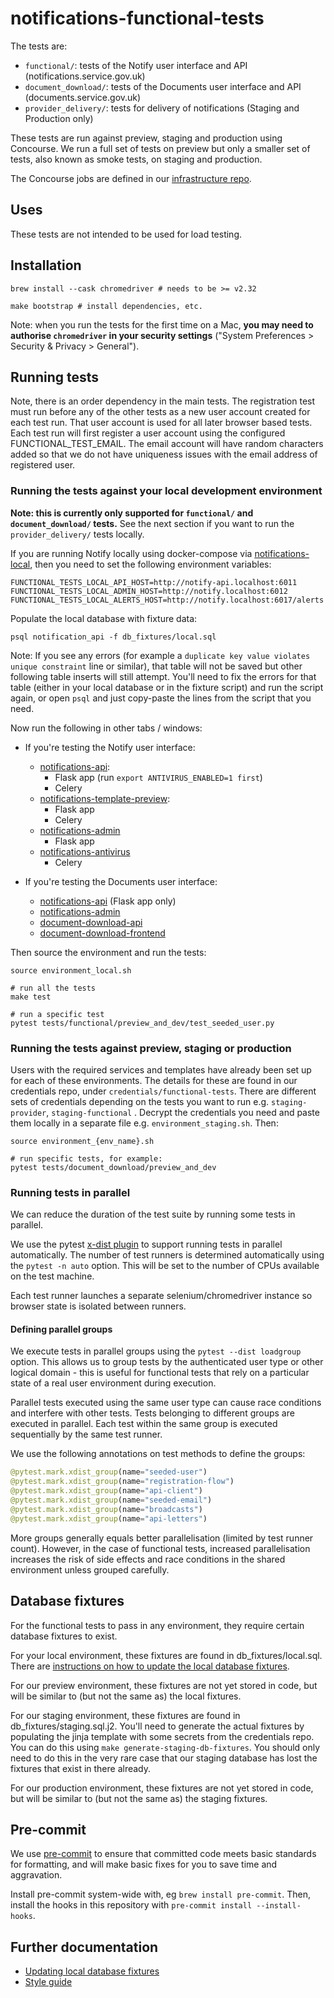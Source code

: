 # notifications-functional-tests

The tests are:

- `functional/`: tests of the Notify user interface and API (notifications.service.gov.uk)
- `document_download/`: tests of the Documents user interface and API (documents.service.gov.uk)
- `provider_delivery/`: tests for delivery of notifications (Staging and Production only)

These tests are run against preview, staging and production using Concourse. We run a full set of tests on preview but only a smaller set of tests, also known as smoke tests, on staging and production.

The Concourse jobs are defined in our [infrastructure repo](https://github.com/alphagov/notifications-aws/blob/master/concourse/templates/functional-tests.yml.j2).

## Uses

These tests are not intended to be used for load testing.

## Installation

```shell
brew install --cask chromedriver # needs to be >= v2.32

make bootstrap # install dependencies, etc.
```

Note: when you run the tests for the first time on a Mac, **you may need to authorise `chromedriver` in your security settings** ("System Preferences > Security & Privacy > General").

## Running tests

Note, there is an order dependency in the main tests. The registration test must run before any of the other tests as a new user account created for each test run. That user account is used for all later browser based tests. Each test run will first register a user account using the configured FUNCTIONAL_TEST_EMAIL. The email account will have random characters added so that we do not have uniqueness issues with the email address of registered user.

### Running the tests against your local development environment

**Note: this is currently only supported for `functional/` and `document_download/` tests.** See the next section if you want to run the `provider_delivery/` tests locally.

If you are running Notify locally using docker-compose via [notifications-local](https://www.github.com/alphagov/notifications-local), then you need to set the following environment variables:

```
FUNCTIONAL_TESTS_LOCAL_API_HOST=http://notify-api.localhost:6011
FUNCTIONAL_TESTS_LOCAL_ADMIN_HOST=http://notify.localhost:6012
FUNCTIONAL_TESTS_LOCAL_ALERTS_HOST=http://notify.localhost:6017/alerts
```

Populate the local database with fixture data:

```shell
psql notification_api -f db_fixtures/local.sql
```

Note: If you see any errors (for example a `duplicate key value violates unique constraint` line or similar), that table will not be saved but other following table inserts will still attempt. You'll need to fix the errors for that table (either in your local database or in the fixture script) and run the script again, or open `psql` and just copy-paste the lines from the script that you need.

Now run the following in other tabs / windows:

- If you're testing the Notify user interface:

  - [notifications-api](https://github.com/alphagov/notifications-api):
    - Flask app (run `export ANTIVIRUS_ENABLED=1 first`)
    - Celery
  - [notifications-template-preview](https://github.com/alphagov/notifications-template-preview):
    - Flask app
    - Celery
  - [notifications-admin](https://github.com/alphagov/notifications-admin)
    - Flask app
  - [notifications-antivirus](https://github.com/alphagov/notifications-antivirus)
    - Celery

- If you're testing the Documents user interface:

  - [notifications-api](https://github.com/alphagov/notifications-api) (Flask app only)
  - [notifications-admin](https://github.com/alphagov/notifications-admin)
  - [document-download-api](https://github.com/alphagov/document-download-api)
  - [document-download-frontend](https://github.com/alphagov/document-download-frontend)

Then source the environment and run the tests:

```
source environment_local.sh

# run all the tests
make test

# run a specific test
pytest tests/functional/preview_and_dev/test_seeded_user.py
```

### Running the tests against preview, staging or production

Users with the required services and templates have already been set up for each of these environments. The details for these are found in our credentials repo, under `credentials/functional-tests`. There are different sets of credentials depending on the tests you want to run e.g. `staging-provider`, `staging-functional` . Decrypt the credentials you need and paste them locally in a separate file e.g. `environment_staging.sh`. Then:

```
source environment_{env_name}.sh

# run specific tests, for example:
pytest tests/document_download/preview_and_dev
```

### Running tests in parallel

We can reduce the duration of the test suite by running some tests in parallel.

We use the pytest [x-dist plugin](https://pypi.org/project/pytest-xdist/) to support running tests in parallel automatically. The number of test runners is determined automatically using the `pytest -n auto` option. This will be set to the number of CPUs available on the test machine.

Each test runner launches a separate selenium/chromedriver instance so browser state is isolated between runners.

#### Defining parallel groups

We execute tests in parallel groups using the `pytest --dist loadgroup` option. This allows us to group tests by the authenticated user type or other logical domain - this is useful for functional tests that rely on a particular state of a real user environment during execution.

Parallel tests executed using the same user type can cause race conditions and interfere with other tests. Tests belonging to different groups are executed in parallel. Each test within the same group is executed sequentially by the same test runner.

We use the following annotations on test methods to define the groups:

```python
@pytest.mark.xdist_group(name="seeded-user")
@pytest.mark.xdist_group(name="registration-flow")
@pytest.mark.xdist_group(name="api-client")
@pytest.mark.xdist_group(name="seeded-email")
@pytest.mark.xdist_group(name="broadcasts")
@pytest.mark.xdist_group(name="api-letters")
```

More groups generally equals better parallelisation (limited by test runner count). However, in the case of functional tests, increased parallelisation increases the risk of side effects and race conditions in the shared environment unless grouped carefully.

## Database fixtures

For the functional tests to pass in any environment, they require certain database fixtures to exist.

For your local environment, these fixtures are found in db_fixtures/local.sql. There are [instructions on how to update the local database fixtures](docs/update-local-db-fixtures.md).

For our preview environment, these fixtures are not yet stored in code, but will be similar to (but not the same as) the local fixtures.

For our staging environment, these fixtures are found in db_fixtures/staging.sql.j2. You'll need to generate the actual fixtures by populating the jinja template with some secrets from the credentials repo. You can do this using `make generate-staging-db-fixtures`. You should only need to do this in the very rare case that our staging database has lost the fixtures that exist in there already.

For our production environment, these fixtures are not yet stored in code, but will be similar to (but not the same as) the staging fixtures.

## Pre-commit

We use [pre-commit](https://pre-commit.com/) to ensure that committed code meets basic standards for formatting, and will make basic fixes for you to save time and aggravation.

Install pre-commit system-wide with, eg `brew install pre-commit`. Then, install the hooks in this repository with `pre-commit install --install-hooks`.


## Further documentation

- [Updating local database fixtures](docs/update-local-db-fixtures.md)
- [Style guide](docs/style-guide.md)
